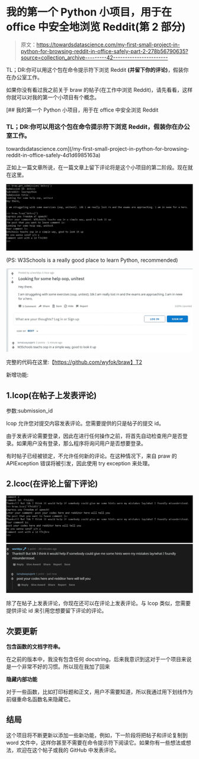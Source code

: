 # 我的第一个 Python 小项目，用于在 office 中安全地浏览 Reddit(第 2 部分)

> 原文：<https://towardsdatascience.com/my-first-small-project-in-python-for-browsing-reddit-in-office-safely-part-2-278b56790635?source=collection_archive---------42----------------------->

TL；DR:你可以用这个包在命令提示符下浏览 Reddit **(并留下你的评论)**，假装你在办公室工作。

如果你没有看过我之前关于 braw 的帖子(在工作中浏览 Reddit)，请先看看，这样你就可以对我的第一个小项目有个概念。

[](/my-first-small-project-in-python-for-browsing-reddit-in-office-safely-4d1d6985163a) [## 我的第一个 Python 小项目，用于在 office 中安全浏览 Reddit

### TL；DR:你可以用这个包在命令提示符下浏览 Reddit，假装你在办公室工作。

towardsdatascience.com](/my-first-small-project-in-python-for-browsing-reddit-in-office-safely-4d1d6985163a) 

正如上一篇文章所说，在一篇文章上留下评论将是这个小项目的第二阶段。现在就在这里。

![](img/9b6cd6741bee54c46147d744c5a2638c.png)

(PS: W3Schools is a really good place to learn Python, recommended)

![](img/e50af17664f6a8383313afcc611d8e36.png)

完整的代码在这里:【https://github.com/wyfok/braw】T2

新增功能:

## 1.lcop(在帖子上发表评论)

参数:submission_id

lcop 允许您对提交内容发表评论。您需要提供的只是帖子的提交 id。

由于发表评论需要登录，因此在进行任何操作之前，将首先自动检查用户是否登录。如果用户没有登录，那么程序将询问用户是否想要登录。

有时帖子已经被锁定，不允许任何新的评论。在这种情况下，来自 praw 的 APIException 错误将被引发，因此使用 try exception 来处理。

## 2.lcoc(在评论上留下评论)

![](img/be8540004a1e623fbdc4a2797f9dc7ea.png)![](img/dac21290118850bb1ffe8bb9321b7ae3.png)

除了在帖子上发表评论，你现在还可以在评论上发表评论。与 lcop 类似，您需要提供评论 id 来引用您想要留下评论的评论。

## 次要更新

**包含函数的文档字符串。**

在之前的版本中，我没有包含任何 docstring，后来我意识到这对于一个项目来说是一个非常不好的习惯。所以现在我加了回来

**隐藏内部功能**

对于一些函数，比如打印标题和正文，用户不需要知道，所以我通过用下划线作为前缀重命名函数名来隐藏它。

## 结局

这个项目将不断更新以添加一些新功能，例如，下一阶段将把帖子和评论复制到 word 文件中，这样你甚至不需要在命令提示符下阅读它。如果你有一些想法或想法，欢迎在这个帖子或我的 GitHub 中发表评论。